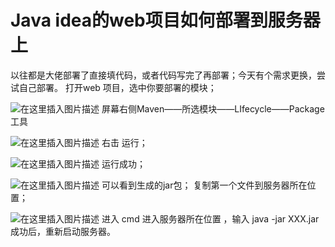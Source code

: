 # Java idea的web项目如何部署到服务器上

以往都是大佬部署了直接填代码，或者代码写完了再部署；今天有个需求更换，尝试自己部署。
打开web 项目，选中你要部署的模块；

![在这里插入图片描述](https://img-blog.csdnimg.cn/20190724085506731.png?x-oss-process=image/watermark,type_ZmFuZ3poZW5naGVpdGk,shadow_10,text_aHR0cHM6Ly9ibG9nLmNzZG4ubmV0L1pvZV9ZdVp1,size_16,color_FFFFFF,t_70)
屏幕右侧Maven——所选模块——LIfecycle——Package工具

![在这里插入图片描述](https://img-blog.csdnimg.cn/20190724085801604.png?x-oss-process=image/watermark,type_ZmFuZ3poZW5naGVpdGk,shadow_10,text_aHR0cHM6Ly9ibG9nLmNzZG4ubmV0L1pvZV9ZdVp1,size_16,color_FFFFFF,t_70)
右击 运行；

![在这里插入图片描述](https://img-blog.csdnimg.cn/20190724085952371.png?x-oss-process=image/watermark,type_ZmFuZ3poZW5naGVpdGk,shadow_10,text_aHR0cHM6Ly9ibG9nLmNzZG4ubmV0L1pvZV9ZdVp1,size_16,color_FFFFFF,t_70)
运行成功；

![在这里插入图片描述](https://img-blog.csdnimg.cn/2019072409004096.png)
可以看到生成的jar包；
复制第一个文件到服务器所在位置；

![在这里插入图片描述](https://img-blog.csdnimg.cn/20190724090347137.png?x-oss-process=image/watermark,type_ZmFuZ3poZW5naGVpdGk,shadow_10,text_aHR0cHM6Ly9ibG9nLmNzZG4ubmV0L1pvZV9ZdVp1,size_16,color_FFFFFF,t_70)
进入 cmd 进入服务器所在位置 ，输入 java -jar XXX.jar
成功后，重新启动服务器。
